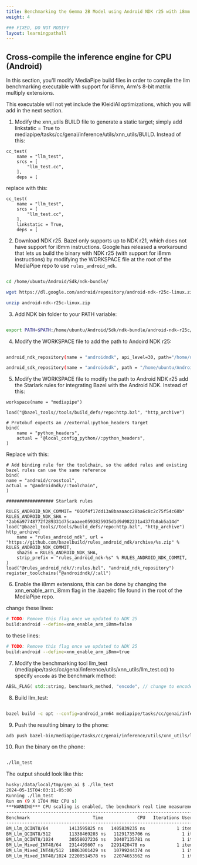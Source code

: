 ```yaml
---
title: Benchmarking the Gemma 2B Model using Android NDK r25 with i8mm
weight: 4

### FIXED, DO NOT MODIFY
layout: learningpathall
---
```


## Cross-compile the inference engine for CPU (Android)

In this section, you'll modify MediaPipe build files in order to compile the llm benchmarking executable with support for i8mm, Arm's 8-bit matrix multiply extensions.

This executable will not yet include the KleidiAI optimizations, which you will add in the next section.



1) Modify the xnn_utils BUILD file to generate a static target; simply add linkstatic = True to mediapipe/tasks/cc/genai/inference/utils/xnn_utils/BUILD. Instead of this:

```
cc_test(
    name = "llm_test",
    srcs = [
        "llm_test.cc",
    ],
    deps = [
```

replace with this:

```
cc_test(
    name = "llm_test",
    srcs = [
        "llm_test.cc",
    ],
    linkstatic = True,
    deps = [
```

2) Download NDK r25. Bazel only supports up to NDK r21, which does not have support for i8mm instructions. Google has released a workaround that lets us build the binary with NDK r25 (with support for i8mm instructions) by modifying the WORKSPACE file at the root of the MediaPipe repo to use `rules_android_ndk`.

```bash

cd /home/ubuntu/Android/Sdk/ndk-bundle/

wget https://dl.google.com/android/repository/android-ndk-r25c-linux.zip

unzip android-ndk-r25c-linux.zip

```

3) Add NDK bin folder to your PATH variable:

```bash

export PATH=$PATH:/home/ubuntu/Android/Sdk/ndk-bundle/android-ndk-r25c/toolchains/llvm/prebuilt/linux-x86_64/bin/

```

4) Modify the WORKSPACE file to add the path to Andoird NDK r25:

```bash

android_ndk_repository(name = "androidndk", api_level=30, path="/home/ubuntu/Android/Sdk/ndk-bundle/android-ndk-r25c")

android_sdk_repository(name = "androidsdk", path = "/home/ubuntu/Android/Sdk")

```

5) Modify the WORKSPACE file to modify the path to Android NDK r25 add the Starlark rules for integrating Bazel with the Android NDK. Instead of this:

```
workspace(name = "mediapipe")

load("@bazel_tools//tools/build_defs/repo:http.bzl", "http_archive")

# Protobuf expects an //external:python_headers target
bind(
    name = "python_headers",
    actual = "@local_config_python//:python_headers",
)
```

Replace with this:

```
# Add binding rule for the toolchain, so the added rules and existing bazel rules can use the same reference
bind(
name = "android/crosstool",
actual = "@androidndk//:toolchain",
)

################## Starlark rules

RULES_ANDROID_NDK_COMMIT= "010f4f17dd13a8baaaacc28ba6c8c2c75f54c68b"
RULES_ANDROID_NDK_SHA = "2ab6a97748772f289331d75caaaee0593825935d1d9d982231a437fb8ab5a14d"
load("@bazel_tools//tools/build_defs/repo:http.bzl", "http_archive")
http_archive(
	name = "rules_android_ndk", url = "https://github.com/bazelbuild/rules_android_ndk/archive/%s.zip" % RULES_ANDROID_NDK_COMMIT,
	sha256 = RULES_ANDROID_NDK_SHA,
	strip_prefix = "rules_android_ndk-%s" % RULES_ANDROID_NDK_COMMIT,
)
load("@rules_android_ndk//:rules.bzl", "android_ndk_repository")
register_toolchains("@androidndk//:all")
```

6) Enable the i8mm extensions, this can be done by changing the xnn_enable_arm_i8mm flag in the .bazelrc file found in the root of the MediaPipe repo.

change these lines:

```bash
# TODO: Remove this flag once we updated to NDK 25
build:android --define=xnn_enable_arm_i8mm=false
```

to these lines:

```bash
# TODO: Remove this flag once we updated to NDK 25
build:android --define=xnn_enable_arm_i8mm=true
```

7) Modify the benchmarking tool llm_test (mediapipe/tasks/cc/genai/inference/utils/xnn_utils/llm_test.cc) to specify `encode` as the benchmark method:

```cc
ABSL_FLAG( std::string, benchmark_method, "encode", // change to encode to run the encoder "The method to benchmark the latency, can be either 'decode', 'encode'.");
```

8) Build llm_test:

```bash

bazel build -c opt --config=android_arm64 mediapipe/tasks/cc/genai/inference/utils/xnn_utils:llm_test

```

9) Push the resulting binary to the phone:

```bash
adb push bazel-bin/mediapipe/tasks/cc/genai/inference/utils/xnn_utils/llm_test /data/local/tmp/gen_ai
```

10) Run the binary on the phone:

```bash

./llm_test

```

The output should look like this:

```bash
husky:/data/local/tmp/gen_ai $ ./llm_test
2024-05-15T04:03:11-05:00
Running ./llm_test
Run on (9 X 1704 MHz CPU s)
***WARNING*** CPU scaling is enabled, the benchmark real time measurements may be noisy and will incur extra overhead.
----------------------------------------------------------------------------------
Benchmark                        Time             CPU   Iterations UserCounters...
----------------------------------------------------------------------------------
BM_Llm_QCINT8/64        1413595825 ns   1405839235 ns            1 items_per_second=45.5244/s
BM_Llm_QCINT8/512       11338469203 ns   11291735706 ns            1 items_per_second=45.3429/s
BM_Llm_QCINT8/1024      30558027236 ns   30407135781 ns            1 items_per_second=33.6763/s
BM_Llm_Mixed_INT48/64   2314495607 ns   2291420478 ns            1 items_per_second=27.9303/s
BM_Llm_Mixed_INT48/512  10863001429 ns   10799244374 ns            1 items_per_second=47.4107/s
BM_Llm_Mixed_INT48/1024 22200514578 ns   22074653562 ns            1 items_per_second=46.388/s
```


